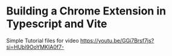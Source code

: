# Building a Chrome Extension in Typescript and Vite

Simple Tutorial files for video https://youtu.be/GGi7Brsf7js?si=HUbl9OoYMKIA0f7-
